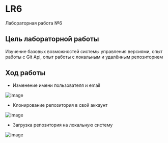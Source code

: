 # LR6
Лабораторная работа №6
## Цель лабораторной работы
Изучение базовых возможностей системы управления версиями, опыт работы с Git Api, опыт работы с локальным и удалённым репозиторием
## Ход работы
* Изменение имени пользователя и email

![image](https://user-images.githubusercontent.com/117473557/200173306-6a1775ee-735c-42ce-8813-3a6c2e845c87.png)
* Клонирование репозитория в свой аккаунт

![image](https://user-images.githubusercontent.com/117473557/200173371-cf293fa9-3d5a-4c0b-8ce9-b6f4ae66a7b5.png)

* Загрузка репозитория на локальную систему

![image](https://user-images.githubusercontent.com/117473557/200173471-452d9d49-c2a2-475f-97ed-005e505d3a28.png)
